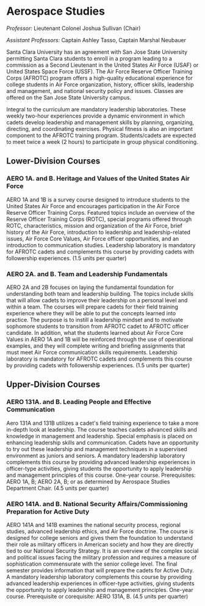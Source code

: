 Aerospace Studies
=================

*Professor:* Lieutenant Colonel Joshua Sullivan (Chair)

*Assistant Professors:* Captain Ashley Tasso, Captain Marshal Neubauer

Santa Clara University has an agreement with San Jose State University permitting Santa Clara students to enroll in a program leading to a commission as a Second Lieutenant in the United States Air Force (USAF) or United States Space Force (USSF). The Air Force Reserve Officer Training Corps (AFROTC) program offers a high-quality educational experience for college students in Air Force organization, history, officer skills, leadership and management, and national security policy and issues. Classes are offered on the San Jose State University campus.

Integral to the curriculum are mandatory leadership laboratories. These weekly two-hour experiences provide a dynamic environment in which cadets develop leadership and management skills by planning, organizing, directing, and coordinating exercises. Physical fitness is also an important component to the AFROTC training program. Students/cadets are expected to meet twice a week (2 hours) to participate in group physical conditioning.

Lower-Division Courses
----------------------

### AERO 1A. and B. Heritage and Values of the United States Air Force

AERO 1A and 1B is a survey course designed to introduce students to the United States Air Force and encourages participation in the Air Force Reserve Officer Training Corps. Featured topics include an overview of the Reserve Officer Training Corps (ROTC), special programs offered through ROTC, characteristics, mission and organization of the Air Force, brief history of the Air Force, introduction to leadership and leadership-related issues, Air Force Core Values, Air Force officer opportunities, and an introduction to communication studies. Leadership laboratory is mandatory for AFROTC cadets and complements this course by providing cadets with followership experiences. (1.5 units per quarter)

### AERO 2A. and B. Team and Leadership Fundamentals

AERO 2A and 2B focuses on laying the fundamental foundation for understanding both team and leadership building. The topics include skills that will allow cadets to improve their leadership on a personal level and within a team. The courses will prepare cadets for their field training experience where they will be able to put the concepts learned into practice. The purpose is to instill a leadership mindset and to motivate sophomore students to transition from AFROTC cadet to AFROTC officer candidate. In addition, what the students learned about Air Force Core Values in AERO 1A and 1B will be reinforced through the use of operational examples, and they will complete writing and briefing assignments that must meet Air Force communication skills requirements. Leadership laboratory is mandatory for AFROTC cadets and complements this course by providing cadets with followership experiences. (1.5 units per quarter)

Upper-Division Courses
----------------------

### AERO 131A. and B. Leading People and Effective Communication

Aero 131A and 131B utilizes a cadet's field training experience to take a more in-depth look at leadership. The course teaches cadets advanced skills and knowledge in management and leadership. Special emphasis is placed on enhancing leadership skills and communication. Cadets have an opportunity to try out these leadership and management techniques in a supervised environment as juniors and seniors. A mandatory leadership laboratory complements this course by providing advanced leadership experiences in officer-type activities, giving students the opportunity to apply leadership and management principles of this course. One-year course. Prerequisites: AERO 1A, B; AERO 2A, B; or as determined by Aerospace Studies Department Chair. (4.5 units per quarter)

### AERO 141A. and B. National Security Affairs/Commissioning Preparation for Active Duty

AERO 141A and 141B examines the national security process, regional studies, advanced leadership ethics, and Air Force doctrine. The course is designed for college seniors and gives them the foundation to understand their role as military officers in American society and how they are directly tied to our National Security Strategy. It is an overview of the complex social and political issues facing the military profession and requires a measure of sophistication commensurate with the senior college level. The final semester provides information that will prepare the cadets for Active Duty. A mandatory leadership laboratory complements this course by providing advanced leadership experiences in officer-type activities, giving students the opportunity to apply leadership and management principles. One-year course. Prerequisite or corequisite: AERO 131A, B. (4.5 units per quarter)
